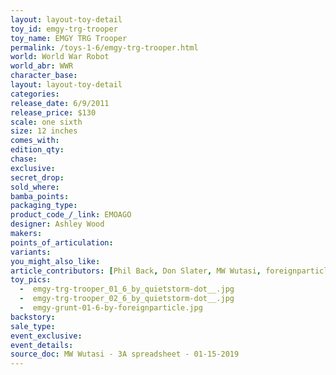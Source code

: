 ```yaml
---
layout: layout-toy-detail 
toy_id: emgy-trg-trooper
toy_name: EMGY TRG Trooper
permalink: /toys-1-6/emgy-trg-trooper.html
world: World War Robot
world_abr: WWR
character_base: 
layout: layout-toy-detail
categories: 
release_date: 6/9/2011
release_price: $130 
scale: one sixth
size: 12 inches
comes_with: 
edition_qty: 
chase: 
exclusive: 
secret_drop: 
sold_where: 
bamba_points: 
packaging_type: 
product_code_/_link: EMOAGO
designer: Ashley Wood
makers: 
points_of_articulation: 
variants: 
you_might_also_like: 
article_contributors: [Phil Back, Don Slater, MW Wutasi, foreignparticle, quietstorm__]
toy_pics: 
  -  emgy-trg-trooper_01_6_by_quietstorm-dot__.jpg
  -  emgy-trg-trooper_02_6_by_quietstorm-dot__.jpg
  -  emgy-grunt-01-6-by-foreignparticle.jpg
backstory: 
sale_type: 
event_exclusive: 
event_details: 
source_doc: MW Wutasi - 3A spreadsheet - 01-15-2019
---
```

